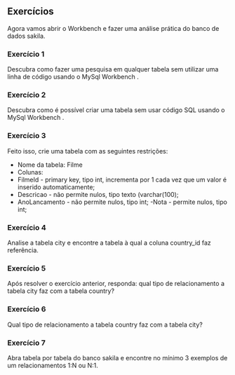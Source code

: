 ## Exercícios
Agora vamos abrir o Workbench e fazer uma análise prática do banco de dados sakila.

### Exercício 1
Descubra como fazer uma pesquisa em qualquer tabela sem utilizar uma linha de código usando o MySql Workbench .
### Exercício 2
Descubra como é possível criar uma tabela sem usar código SQL usando o MySql Workbench .
### Exercício 3
Feito isso, crie uma tabela com as seguintes restrições:
   - Nome da tabela: Filme
   - Colunas:
   - FilmeId - primary key, tipo int, incrementa por 1 cada vez que um valor é inserido automaticamente;
   - Descricao - não permite nulos, tipo texto (varchar(100);
   - AnoLancamento - não permite nulos, tipo int;
   -Nota - permite nulos, tipo int;
### Exercício 4
Analise a tabela city e encontre a tabela à qual a coluna country_id faz referência.
### Exercício 5
Após resolver o exercício anterior, responda: qual tipo de relacionamento a tabela city faz com a tabela country?
### Exercício 6
Qual tipo de relacionamento a tabela country faz com a tabela city?
### Exercício 7
 Abra tabela por tabela do banco sakila e encontre no mínimo 3 exemplos de um relacionamentos 1:N ou N:1.